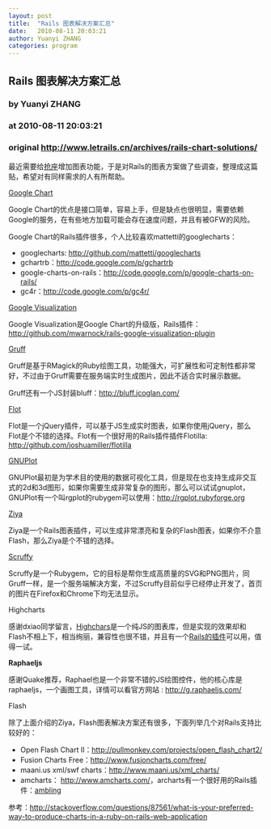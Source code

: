 ```yaml
---
layout: post
title:  "Rails 图表解决方案汇总"
date:   2010-08-11 20:03:21
author: Yuanyi ZHANG
categories: program
---
```


## Rails 图表解决方案汇总
### by Yuanyi ZHANG
### at 2010-08-11 20:03:21
### original <http://www.letrails.cn/archives/rails-chart-solutions/>

<p>最近需要给<a href="http://www.51qiangzuo.com/">抢座</a>增加图表功能，于是对Rails的图表方案做了些调查，整理成这篇贴，希望对有同样需求的人有所帮助。</p>
<p><a href="http://code.google.com/apis/chart/">Google Chart</a></p>
<p>Google Chart的优点是接口简单，容易上手，但是缺点也很明显，需要依赖Google的服务，在有些地方加载可能会存在速度问题，并且有被GFW的风险。</p>
<p>Google Chart的Rails插件很多，个人比较喜欢mattetti的googlecharts：</p>
<ul>
<li>googlecharts: <a href="javascript:void(0);"> http://github.com/mattetti/googlecharts</a></li>
<li>gchartrb：<a href="http://code.google.com/p/gchartrb">http://code.google.com/p/gchartrb</a></li>
<li>google-charts-on-rails：<a href="http://code.google.com/p/google-charts-on-rails/">http://code.google.com/p/google-charts-on-rails/</a></li>
<li>gc4r：<a href="http://code.google.com/p/google-charts-on-rails/">http://code.google.com/p/gc4r/</a></li>
</ul>
<p><a href="http://code.google.com/apis/visualization">Google Visualization</a></p>
<p>Google Visualization是Google Chart的升级版，Rails插件：<a href="http://github.com/mwarnock/rails-google-visualization-plugin">http://github.com/mwarnock/rails-google-visualization-plugin</a></p>
<p><a href="http://nubyonrails.com/pages/gruff">Gruff</a></p>
<p>Gruff是基于RMagick的Ruby绘图工具，功能强大，可扩展性和可定制性都非常好，不过由于Gruff需要在服务端实时生成图片，因此不适合实时展示数据。</p>
<p>Gruff还有一个JS封装bluff：<a href="http://bluff.jcoglan.com/">http://bluff.jcoglan.com/</a></p>
<p><a href="http://code.google.com/p/flot/">Flot</a></p>
<p>Flot是一个jQuery插件，可以基于JS生成实时图表，如果你使用jQuery，那么Flot是个不错的选择。Flot有一个很好用的Rails插件插件Flotilla: <a href="http://github.com/joshuamiller/flotilla">http://github.com/joshuamiller/flotilla</a></p>
<p><a href="http://www.gnuplot.info/">GNUPlot</a></p>
<p>GNUPlot最初是为学术目的使用的数据可视化工具，但是现在也支持生成非交互式的2d和3d图形，如果你需要生成非常复杂的图形，那么可以试试gnuplot，GNUPlot有一个叫rgplot的rubygem可以使用：<a href="http://rgplot.rubyforge.org">http://rgplot.rubyforge.org</a></p>
<p><a href="http://ziya.liquidrail.com/">Ziya</a></p>
<p>Ziya是一个Rails图表插件，可以生成非常漂亮和复杂的Flash图表，如果你不介意Flash，那么Ziya是个不错的选择。</p>
<p><a href="http://scruffy.rubyforge.org/">Scruffy</a></p>
<p>Scruffy是一个Rubygem，它的目标是帮你生成高质量的SVG和PNG图片，同Gruff一样，是一个服务端解决方案，不过Scruffy目前似乎已经停止开发了，首页的图片在Firefox和Chrome下均无法显示。</p>
<p>Highcharts</p>
<p>感谢dxiao同学留言，<a href="http://www.highcharts.com/">Highchars</a>是一个纯JS的图表库，但是实现的效果却和Flash不相上下，相当绚丽，兼容性也很不错，并且有一个<a href="http://github.com/loudpixel/highcharts-rails">Rails的插件</a>可以用，值得一试。</p>
<p><strong>Raphaeljs</strong></p>
<p>感谢Quake推荐，Raphael也是一个非常不错的JS绘图控件，他的核心库是raphaeljs，一个画图工具，详情可以看官方网站 : <a rel="nofollow" href="http://g.raphaeljs.com/">http://g.raphaeljs.com/</a></p>
<p>Flash</p>
<p>除了上面介绍的Ziya，Flash图表解决方案还有很多，下面列举几个对Rails支持比较好的：</p>
<ul>
<li>Open Flash Chart II：<a href="http://pullmonkey.com/projects/open_flash_chart2/">http://pullmonkey.com/projects/open_flash_chart2/</a></li>
<li>Fusion Charts Free：<a href="http://www.fusioncharts.com/free/">http://www.fusioncharts.com/free/</a></li>
<li>maani.us xml/swf charts：<a href="http://www.maani.us/xml_charts/">http://www.maani.us/xml_charts/</a></li>
<li>amcharts： <a href="http://www.amcharts.com/">http://www.amcharts.com/</a>，archarts有一个很好用的Rails插件：<a href="http://ambling.rubyforge.org/">ambling</a></li>
</ul>
<p>参考：<a href="http://stackoverflow.com/questions/87561/what-is-your-preferred-way-to-produce-charts-in-a-ruby-on-rails-web-application">http://stackoverflow.com/questions/87561/what-is-your-preferred-way-to-produce-charts-in-a-ruby-on-rails-web-application</a></p>